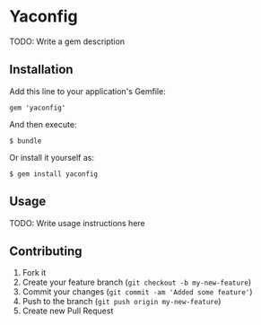 # Yaconfig

TODO: Write a gem description

## Installation

Add this line to your application's Gemfile:

    gem 'yaconfig'

And then execute:

    $ bundle

Or install it yourself as:

    $ gem install yaconfig

## Usage

TODO: Write usage instructions here

## Contributing

1. Fork it
2. Create your feature branch (`git checkout -b my-new-feature`)
3. Commit your changes (`git commit -am 'Added some feature'`)
4. Push to the branch (`git push origin my-new-feature`)
5. Create new Pull Request
